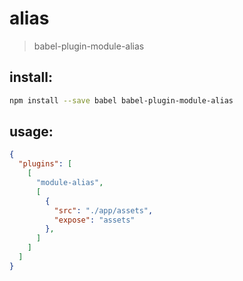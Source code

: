 # alias
> babel-plugin-module-alias

## install:
```bash
npm install --save babel babel-plugin-module-alias
```

## usage:
```json
{
  "plugins": [
    [
      "module-alias",
      [
        {
          "src": "./app/assets",
          "expose": "assets"
        },
      ]
    ]
  ]
}
```
